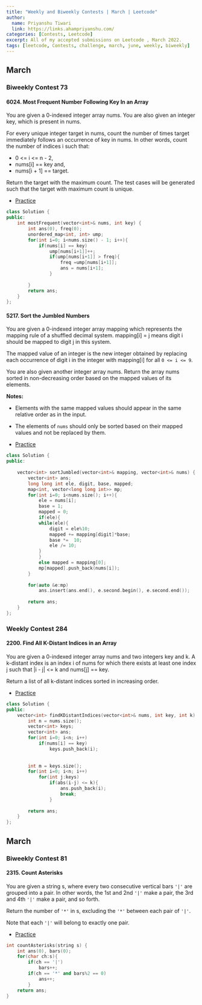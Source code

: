 ```yaml
---
title: "Weekly and Biweekly Contests | March | Leetcode"
author:
  name: Priyanshu Tiwari
  link: https://links.ahampriyanshu.com/
categories: [Contests, Leetcode]
excerpt: All of my accepted submissions on Leetcode , March 2022.
tags: [leetcode, Contests, challenge, march, june, weekly, biweekly]
---
```


## March

### Biweekly Contest 73

#### 6024. Most Frequent Number Following Key In an Array

You are given a 0-indexed integer array nums. You are also given an integer key, which is present in nums.

For every unique integer target in nums, count the number of times target immediately follows an occurrence of key in nums. In other words, count the number of indices i such that:

* 0 <= i <= n - 2,
* nums[i] == key and,
* nums[i + 1] == target.

Return the target with the maximum count. The test cases will be generated such that the target with maximum count is unique.

* [Practice](https://leetcode.com/contest/biweekly-contest-73/problems/most-frequent-number-following-key-in-an-array/)

```cpp
class Solution {
public:
    int mostFrequent(vector<int>& nums, int key) {
        int ans(0), freq(0);
        unordered_map<int, int> ump;
        for(int i=0; i<nums.size() - 1; i++){
            if(nums[i] == key)
                ump[nums[i+1]]++;
                if(ump[nums[i+1]] > freq){
                    freq =ump[nums[i+1]];
                    ans = nums[i+1];
                }
                
        }
        return ans;
    }
};
```

#### 5217. Sort the Jumbled Numbers

You are given a 0-indexed integer array mapping which represents the mapping rule of a shuffled decimal system. mapping[i] = j means digit i should be mapped to digit j in this system.

The mapped value of an integer is the new integer obtained by replacing each occurrence of digit i in the integer with mapping[i] for all ``0 <= i <= 9``.

You are also given another integer array nums. Return the array nums sorted in non-decreasing order based on the mapped values of its elements.

**Notes:**

* Elements with the same mapped values should appear in the same relative order as in the input.
* The elements of ``nums`` should only be sorted based on their mapped values and not be replaced by them.

* [Practice](https://leetcode.com/problems/arithmetic-slices/)

```cpp
class Solution {
public:
    
    vector<int> sortJumbled(vector<int>& mapping, vector<int>& nums) {
        vector<int> ans;
        long long int ele, digit, base, mapped;
        map<int, vector<long long int>> mp;
        for(int i=0; i<nums.size(); i++){
            ele = nums[i];
            base = 1;
            mapped = 0;
            if(ele){
            while(ele){
                digit = ele%10;
                mapped += mapping[digit]*base;
                base *=  10;
                ele /= 10;
            }
            }
            else mapped = mapping[0];
            mp[mapped].push_back(nums[i]);
        }
        
        for(auto &e:mp)
            ans.insert(ans.end(), e.second.begin(), e.second.end());
        
        return ans;
    }
};
```

### Weekly Contest 284

#### 2200. Find All K-Distant Indices in an Array

You are given a 0-indexed integer array nums and two integers key and k. A k-distant index is an index i of nums for which there exists at least one index j such that |i - j| <= k and nums[j] == key.

Return a list of all k-distant indices sorted in increasing order.

* [Practice](https://leetcode.com/contest/weekly-contest-284/problems/find-all-k-distant-indices-in-an-array/)

```cpp
class Solution {
public:
    vector<int> findKDistantIndices(vector<int>& nums, int key, int k) {
        int n = nums.size();
        vector<int> keys;
        vector<int> ans;
        for(int i=0; i<n; i++)
            if(nums[i] == key)
                keys.push_back(i);
        
        
        int m = keys.size();
        for(int i=0; i<n; i++)
            for(int j:keys)
                if(abs(i-j) <= k){
                    ans.push_back(i);
                    break;
                }
        
        return ans;
    }
};
```

## March

### Biweekly Contest 81

#### 2315. Count Asterisks

You are given a string s, where every two consecutive vertical bars ``'|'`` are grouped into a pair. In other words, the 1st and 2nd ``'|'`` make a pair, the 3rd and 4th ``'|'`` make a pair, and so forth.

Return the number of ``'*'`` in s, excluding the ``'*'`` between each pair of ``'|'``.

Note that each ``'|'`` will belong to exactly one pair.

* [Practice](https://leetcode.com/problems/count-asterisks/)

```cpp
int countAsterisks(string s) {  
    int ans(0), bars(0);        
    for(char ch:s){
        if(ch == '|')
            bars++;
        if(ch == '*' and bars%2 == 0)
            ans++;
        }        
    return ans; 
}
```